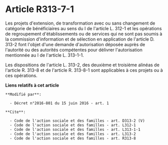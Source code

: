 # Article R313-7-1

Les projets d'extension, de transformation avec ou sans changement de catégorie de bénéficiaires au sens du I de l'article L.
312-1 et les opérations de regroupement d'établissements ou de services qui ne sont pas soumis à la commission d'information
et de sélection en application de l'article D. 313-2 font l'objet d'une demande d'autorisation déposée auprès de l'autorité
ou des autorités compétentes pour délivrer l'autorisation mentionnée au I de l'article L. 313-1-1. 

Les dispositions de l'article L. 313-2, des deuxième et troisième alinéas de l'article R. 313-8 et de l'article R. 313-8-1
sont applicables à ces projets ou à ces opérations.

**Liens relatifs à cet article**

	**Modifié par**:

	  - Décret n°2016-801 du 15 juin 2016 - art. 1

	**Cite**:

	  - Code de l'action sociale et des familles - art. D313-2 (V)
	  - Code de l'action sociale et des familles - art. L312-1
	  - Code de l'action sociale et des familles - art. L313-1-1
	  - Code de l'action sociale et des familles - art. L313-2
	  - Code de l'action sociale et des familles - art. R313-8
